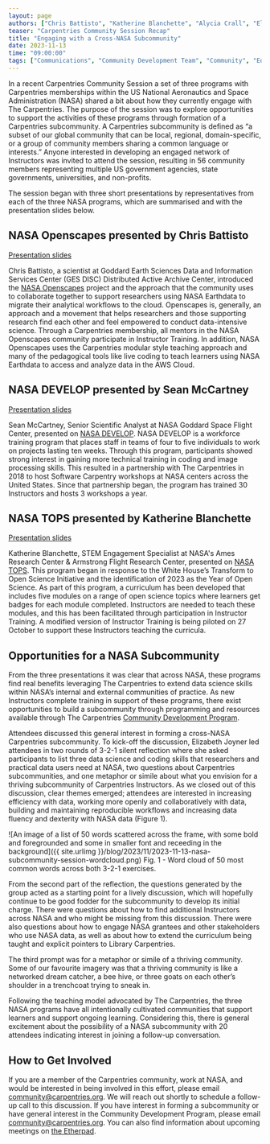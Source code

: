 ```yaml
---
layout: page
authors: ["Chris Battisto", "Katherine Blanchette", "Alycia Crall", "Elizabeth Joyner", "Julie Lowndes", "Sean McCartney", "Erin Robinson", "Kenton Ross"]
teaser: "Carpentries Community Session Recap"
title: "Engaging with a Cross-NASA Subcommunity"
date: 2023-11-13
time: "09:00:00"
tags: ["Communications", "Community Development Team", "Community", "Equity and Inclusion"]
---
```


In a recent Carpentries Community Session a set of three programs with Carpentries memberships within the US National Aeronautics and Space Administration (NASA) shared a bit about how they currently engage with The Carpentries. The purpose of the session was to explore opportunities to support the activities of these programs through formation of a Carpentries subcommunity. A Carpentries subcommunity is defined as “a subset of our global community that can be local, regional, domain-specific, or a group of community members sharing a common language or interests.” 
Anyone interested in developing an engaged network of Instructors was invited to attend the session, resulting in 56 community members representing multiple US government agencies, state governments, universities, and non-profits. 

The session began with three short presentations by representatives from each of the three NASA programs, which are summarised and with the presentation slides below.

## NASA Openscapes presented by Chris Battisto
[Presentation slides](https://docs.google.com/presentation/d/184kEc0s4Lsw_LhYe7PXPDUmVaZv0JaYGFsrm4bg1LeM/edit#slide=id.g287b9cf2de9_2_160)

Chris Battisto, a scientist at Goddard Earth Sciences Data and Information Services Center (GES DISC) Distributed Active Archive Center, introduced the [NASA Openscapes](https://nasa-openscapes.github.io/) project and the approach that the community uses to collaborate together to support researchers using NASA Earthdata to migrate their analytical workflows to the cloud. Openscapes is, generally, an approach and a movement that helps researchers and those supporting research find each other and feel empowered to conduct data-intensive science. Through a Carpentries membership, all mentors in the NASA Openscapes community participate in Instructor Training. In addition, NASA Openscapes uses the Carpentries modular style teaching approach and many of the pedagogical tools like live coding to teach learners using NASA Earthdata to access and analyze data in the AWS Cloud.

## NASA DEVELOP presented by Sean McCartney
[Presentation slides](https://docs.google.com/presentation/d/1HN0LJgusV82ferxsqcwbbsq3FPdQnRKx/edit#slide=id.p1)

Sean McCartney, Senior Scientific Analyst at NASA Goddard Space Flight Center, presented on [NASA DEVELOP](https://appliedsciences.nasa.gov/what-we-do/capacity-building/develop). NASA DEVELOP is a workforce training program that places staff in teams of four to five individuals to work on projects lasting ten weeks. Through this program, participants showed strong interest in gaining more technical training in coding and image processing skills. This resulted in a partnership with The Carpentries in 2018 to host Software Carpentry workshops at NASA centers across the United States. Since that partnership began, the program has trained 30 Instructors and hosts 3 workshops a year.

## NASA TOPS presented by Katherine Blanchette
[Presentation slides](https://docs.google.com/presentation/u/0/d/1MRXvbGS8anz3iUkdj3VJsU5tDf_F7oKOgPAGUeKvaC8/edit)

Katherine Blanchette, STEM Engagement Specialist at NASA's Ames Research Center & Armstrong Flight Research Center, presented on [NASA TOPS](https://nasa.github.io/Transform-to-Open-Science/). This program began in response to the White House’s Transform to Open Science Initiative and the identification of 2023 as the Year of Open Science. As part of this program, a curriculum has been developed that includes five modules on a range of open science topics where learners get badges for each module completed. Instructors are needed to teach these modules, and this has been facilitated through participation in Instructor Training. A modified version of Instructor Training is being piloted on 27 October to support these Instructors teaching the curricula.

## Opportunities for a NASA Subcommunity
From the three presentations it was clear that across NASA, these programs find real benefits leveraging The Carpentries to extend data science skills within NASA’s internal and external communities of practice. As new Instructors complete training in support of these programs, there exist opportunities to build a subcommunity through programming and resources available through The Carpentries [Community Development Program](https://carpentries.org/blog/2022/02/building-sustaining-community/). 

Attendees discussed this general interest in forming a cross-NASA Carpentries subcommunity. To kick-off the discussion, Elizabeth Joyner led attendees in two rounds of 3-2-1 silent reflection where she asked participants to list three data science and coding skills that researchers and practical data users need at NASA, two questions about Carpentries subcommunities, and one metaphor or simile about what you envision for a thriving subcommunity of Carpentries Instructors. As we closed out of this discussion, clear themes emerged; attendees are interested in increasing efficiency with data, working more openly and collaboratively with data, building and maintaining reproducible workflows and increasing data fluency and dexterity with NASA data (Figure 1). 

![An image of a list of 50 words scattered across the frame, with some bold and foregrounded and some in smaller font and receeding in the background]({{ site.urlimg }}/blog/2023/11/2023-11-13-nasa-subcommunity-session-wordcloud.png) 
Fig. 1 - Word cloud of 50 most common words across both 3-2-1 exercises.

From the second part of the reflection, the questions generated by the group acted as a starting point for a lively discussion, which will hopefully continue to be good fodder for the subcommunity to develop its initial charge. There were questions about how to find additional Instructors across NASA and who might be missing from this discussion. There were also questions about how to engage NASA grantees and other stakeholders who use NASA data, as well as about how to extend the curriculum being taught and explicit pointers to Library Carpentries. 

The third prompt was for a metaphor or simile of a thriving community. Some of our favourite imagery was that a thriving community is like a networked dream catcher, a bee hive, or three goats on each other’s shoulder in a trenchcoat trying to sneak in.

Following the teaching model advocated by The Carpentries, the three NASA programs have all intentionally cultivated communities that support learners and support ongoing learning. Considering this, there is general excitement about the possibility of a NASA subcommunity with 20 attendees indicating interest in joining a follow-up conversation. 

## How to Get Involved
If you are a member of the Carpentries community, work at NASA, and would be interested in being involved in this effort, please email [community@carpentries.org](mailto:community@carpentries.org). We will reach out shortly to schedule a follow-up call to this discussion. If you have interest in forming a subcommunity or have general interest in the Community Development Program, please email [community@carpentries.org](mailto:community@carpentries.org). You can also find information about upcoming meetings on [the Etherpad](https://pad.carpentries.org/community-development-program). 